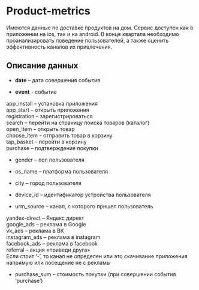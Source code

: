 # Product-metrics
Имеются данные по доставке продуктов на дом. Сервис доступен как в приложении на ios, так и на android. В конце квартала необходимо проанализировать поведение пользователей, а также оценить эффективность каналов их привлечения. 

## Описание данных 

- **date** – дата совершения события  

- **event** - событие  

app_install – установка приложения  
app_start – открыть приложения  
registration – зарегистрироваться  
search – перейти на страницу поиска товаров (каталог)  
open_item – открыть товар  
choose_item – отправить товар в корзину  
tap_basket – перейти в корзину  
purchase – подтверждение покупки  
- gender – пол пользователя  

- os_name – платформа пользователя  

- city – город пользователя  

- device_id – идентификатор устройства пользователя  

- urm_source – канал, с которого пришел пользователь  

yandex-direct – Яндекс директ  
google_ads – реклама в Google  
vk_ads – реклама в ВК  
instagram_ads – реклама в instagram  
facebook_ads – реклама в facebook  
referral – акция «приведи друга»  
Если стоит ‘-’, то канал не определен или это скачивание приложения напрямую или посещение не с рекламы    
- purchase_sum – стоимость покупки (при совершении события ‘purchase’)
